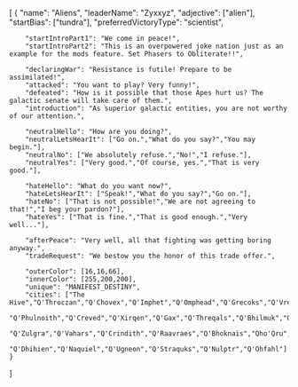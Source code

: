[
	{
		"name": "Aliens",
		"leaderName": "Zyxxyz",
		"adjective": ["alien"],
		"startBias": ["tundra"],
		"preferredVictoryType": "scientist",
		
		"startIntroPart1": "We come in peace!",
		"startIntroPart2": "This is an overpowered joke nation just as an example for the mods feature. Set Phasers to Obliterate!!",
		
		"declaringWar": "Resistance is futile! Prepare to be assimilated!",
		"attacked": "You want to play? Very funny!",
		"defeated": "How is it possible that those Apes hurt us? The galactic senate will take care of them.",
		"introduction": "As superior galactic entities, you are not worthy of our attention.",
		
		"neutralHello": "How are you doing?",
		"neutralLetsHearIt": ["Go on.","What do you say?","You may begin."],
		"neutralNo": ["We absolutely refuse.","No!","I refuse."],
		"neutralYes": ["Very good.","Of course, yes.","That is very good."],

		"hateHello": "What do you want now?",
		"hateLetsHearIt": ["Speak!","What do you say?","Go on."],
		"hateNo": ["That is not possible!","We are not agreeing to that!","I beg your pardon?"],
		"hateYes": ["That is fine.","That is good enough.","Very well..."],
		
		"afterPeace": "Very well, all that fighting was getting boring anyway.",
		"tradeRequest": "We bestow you the honor of this trade offer.",

		"outerColor": [16,16,66],
		"innerColor": [255,200,200],
		"unique": "MANIFEST_DESTINY",
		"cities": ["The Hive","Q'Throczan","Q'Chovex","Q'Imphet","Q'Omphead","Q'Grecoks","Q'Vrelzieks","Q'Vronens","Q'Aerlae",
			"Q'Phulnoith","Q'Creved","Q'Xirqen","Q'Gax","Q'Threqals","Q'Bhilmuk","Q'Mazea","Q'Zomirs","Q'Drorkrex","Q'Honkrath",
			"Q'Zulgra","Q'Vahars","Q'Crindith","Q'Raavraes","Q'Bhoknais","Qho'Qru","Q'Dateatz","Q'Elnad","Q'Izien","Qol'Ell",
			"Q'Dhihien","Q'Naquiel","Q'Ugneon","Q'Straquks","Q'Nulptr","Q'Ohfahl"]
	}
]
